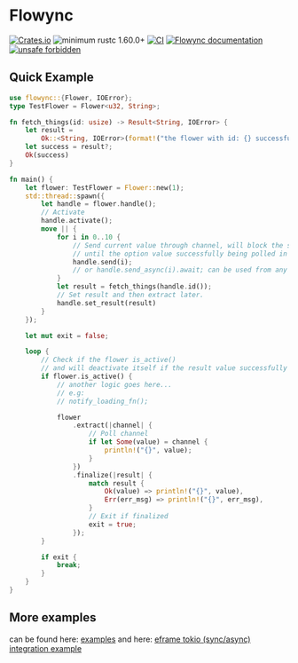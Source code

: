 # Flowync

[![Crates.io](https://img.shields.io/crates/v/flowync.svg)](https://crates.io/crates/flowync)
![minimum rustc 1.60.0+](https://img.shields.io/badge/rustc-1.60.0+-blue.svg)
[![CI](https://github.com/Ar37-rs/flowync/actions/workflows/ci.yml/badge.svg)](https://github.com/Ar37-rs/flowync/actions/workflows/ci.yml)
[![Flowync documentation](https://docs.rs/flowync/badge.svg)](https://docs.rs/flowync)
[![unsafe forbidden](https://img.shields.io/badge/unsafe-forbidden-success.svg)](https://github.com/rust-secure-code/safety-dance/)



## Quick Example

```rust
use flowync::{Flower, IOError};
type TestFlower = Flower<u32, String>;

fn fetch_things(id: usize) -> Result<String, IOError> {
    let result =
        Ok::<String, IOError>(format!("the flower with id: {} successfully completed fetching.", id));
    let success = result?;
    Ok(success)
}

fn main() {
    let flower: TestFlower = Flower::new(1);
    std::thread::spawn({
        let handle = flower.handle();
        // Activate
        handle.activate();
        move || {
            for i in 0..10 {
                // Send current value through channel, will block the spawned thread
                // until the option value successfully being polled in the main thread.
                handle.send(i);
                // or handle.send_async(i).await; can be used from any multithreaded async runtime,
            }
            let result = fetch_things(handle.id());
            // Set result and then extract later.
            handle.set_result(result)
        }
    });

    let mut exit = false;

    loop {
        // Check if the flower is_active()
        // and will deactivate itself if the result value successfully received.
        if flower.is_active() {
            // another logic goes here...
            // e.g:
            // notify_loading_fn();

            flower
                .extract(|channel| {
                    // Poll channel
                    if let Some(value) = channel {
                        println!("{}", value);
                    }
                })
                .finalize(|result| {
                    match result {
                        Ok(value) => println!("{}", value),
                        Err(err_msg) => println!("{}", err_msg),
                    }
                    // Exit if finalized
                    exit = true;
                });
        }

        if exit {
            break;
        }
    }
}
```

## More examples
can be found here: [examples](https://github.com/Ar37-rs/flowync/tree/main/examples) and here: [eframe tokio (sync/async) integration example](https://github.com/ar37-rs/eframe_tokio_app)
